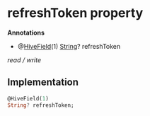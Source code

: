 


# refreshToken property







**Annotations**

- @[HiveField](https://pub.dev/documentation/hive/2.2.3/hive/HiveField-class.html)(1)
[String](https://api.flutter.dev/flutter/dart-core/String-class.html)? refreshToken
  
_<span class="feature">read / write</span>_






## Implementation

```dart
@HiveField(1)
String? refreshToken;
```







